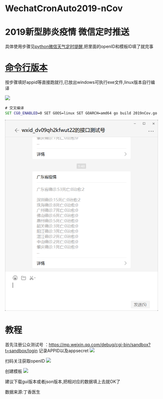 # WechatCronAuto2019-nCov

# 2019新型肺炎疫情 微信定时推送

  具体使用步骤见[python微信天气定时提醒](https://github.com/6yi/WechatAutoWeather/blob/master/README.md),把里面的openID和模板ID填了就完事
  
  
# [命令行版本](https://github.com/6yi/WechatCronAuto2019-nCov/releases)
  按步骤填好appid等直接跑就行,已放出windows可执行exe文件,linux版本自行编译
  
  <img src='http://59.110.173.180/usr/uploads/2020/01/152454484.png'/> 
 
  ```cmd
  # 交叉编译
  SET CGO_ENABLED=0 SET GOOS=linux SET GOARCH=amd64 go build 2019nCov.go
  ```
  
 <img src='https://github.com/6yi/WechatCronAuto2019-nCov/blob/master/src/demo.png'/> 
  
  
  
  
  # 教程

  首先注册公众测试号 ：https://mp.weixin.qq.com/debug/cgi-bin/sandbox?t=sandbox/login
  记录APPID以及appsecret
  <img src='http://59.110.173.180/usr/uploads/2020/01/924286650.jpg'/> 
 
  扫码关注获取openID
  <img src='http://59.110.173.180/usr/uploads/2020/01/2046595370.jpg'/> 
  
  创建模板
  <img src='http://59.110.173.180/usr/uploads/2020/01/2790200253.jpg'/> 
  
  建议下载gui版本或者json版本,把相对应的数据填上去就OK了
  
  数据来源:丁香医生
